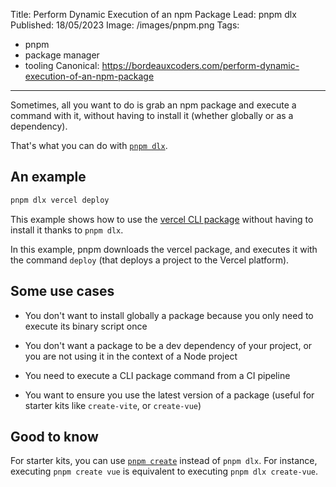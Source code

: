 Title: Perform Dynamic Execution of an npm Package
Lead: pnpm dlx
Published: 18/05/2023
Image: /images/pnpm.png
Tags:
  - pnpm
  - package manager
  - tooling
Canonical: https://bordeauxcoders.com/perform-dynamic-execution-of-an-npm-package
---
Sometimes, all you want to do is grab an npm package and execute a command with it, without having to install it (whether globally or as a dependency).

That's what you can do with [`pnpm dlx`](https://pnpm.io/cli/dlx).

## An example

```bash
pnpm dlx vercel deploy
```

This example shows how to use the [vercel CLI package](https://vercel.com/docs/cli) without having to install it thanks to `pnpm dlx`.

In this example, pnpm downloads the vercel package, and executes it with the command `deploy` (that deploys a project to the Vercel platform).

## Some use cases

- You don't want to install globally a package because you only need to execute its binary script once
    
- You don't want a package to be a dev dependency of your project, or you are not using it in the context of a Node project
    
- You need to execute a CLI package command from a CI pipeline
    
- You want to ensure you use the latest version of a package (useful for starter kits like `create-vite`, or `create-vue`)
    

## Good to know

For starter kits, you can use [`pnpm create`](https://pnpm.io/cli/create) instead of `pnpm dlx`. For instance, executing `pnpm create vue` is equivalent to executing `pnpm dlx create-vue`.